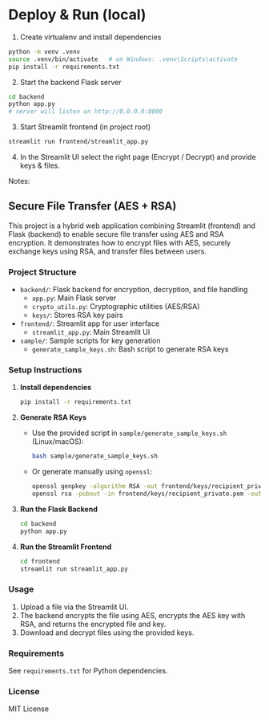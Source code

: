 # Deploy & Run (local)

1. Create virtualenv and install dependencies

```bash
python -m venv .venv
source .venv/bin/activate   # on Windows: .venv\Scripts\activate
pip install -r requirements.txt
```

2. Start the backend Flask server

```bash
cd backend
python app.py
# server will listen on http://0.0.0.0:8000
```

3. Start Streamlit frontend (in project root)

```bash
streamlit run frontend/streamlit_app.py
```

4. In the Streamlit UI select the right page (Encrypt / Decrypt) and provide keys & files.

Notes:

## Secure File Transfer (AES + RSA)

This project is a hybrid web application combining Streamlit (frontend) and Flask (backend) to enable secure file transfer using AES and RSA encryption. It demonstrates how to encrypt files with AES, securely exchange keys using RSA, and transfer files between users.

### Project Structure

-   `backend/`: Flask backend for encryption, decryption, and file handling
    -   `app.py`: Main Flask server
    -   `crypto_utils.py`: Cryptographic utilities (AES/RSA)
    -   `keys/`: Stores RSA key pairs
-   `frontend/`: Streamlit app for user interface
    -   `streamlit_app.py`: Main Streamlit UI
-   `sample/`: Sample scripts for key generation
    -   `generate_sample_keys.sh`: Bash script to generate RSA keys

### Setup Instructions

1. **Install dependencies**

    ```bash
    pip install -r requirements.txt
    ```

2. **Generate RSA Keys**

    - Use the provided script in `sample/generate_sample_keys.sh` (Linux/macOS):
        ```bash
        bash sample/generate_sample_keys.sh
        ```
    - Or generate manually using `openssl`:
        ```bash
        openssl genpkey -algorithm RSA -out frontend/keys/recipient_private.pem -pkeyopt rsa_keygen_bits:2048
        openssl rsa -pubout -in frontend/keys/recipient_private.pem -out frontend/keys/recipient_public.pem
        ```

3. **Run the Flask Backend**

    ```bash
    cd backend
    python app.py
    ```

4. **Run the Streamlit Frontend**
    ```bash
    cd frontend
    streamlit run streamlit_app.py
    ```

### Usage

1. Upload a file via the Streamlit UI.
2. The backend encrypts the file using AES, encrypts the AES key with RSA, and returns the encrypted file and key.
3. Download and decrypt files using the provided keys.

### Requirements

See `requirements.txt` for Python dependencies.

### License

MIT License

